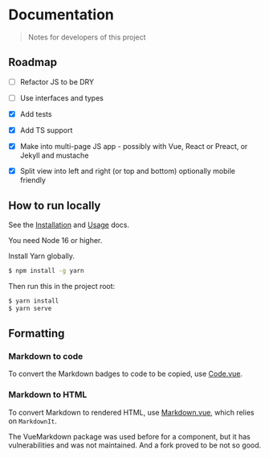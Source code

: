 # Documentation
> Notes for developers of this project


## Roadmap

- [ ] Refactor JS to be DRY
- [ ] Use interfaces and types
- [x] Add tests
- [x] Add TS support
- [x] Make into multi-page JS app - possibly with Vue, React or Preact, or Jekyll and mustache
- [x] Split view into left and right (or top and bottom) optionally mobile friendly


## How to run locally

See the [Installation](/docs/installation.md) and [Usage](/docs/usage.md) docs.

You need Node 16 or higher.

Install Yarn globally.

```sh
$ npm install -g yarn
```

Then run this in the project root:

```sh
$ yarn install
$ yarn serve
```


## Formatting

### Markdown to code

To convert the Markdown badges to code to be copied, use [Code.vue](/src/components/Code.vue).

### Markdown to HTML

To convert Markdown to rendered HTML, use [Markdown.vue](/src/components/Markdown.vue), which relies on `MarkdownIt`.

The VueMarkdown package was used before for a component, but it has vulnerabilities and was not maintained. And a fork proved to be not so good.
